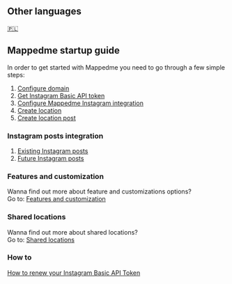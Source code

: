 ##  Other languages
[🇵🇱](pl/README.md)

## Mappedme startup guide

In order to get started with Mappedme you need to go through a few simple steps:

1. [Configure domain](domainConfig.md)
2. [Get Instagram Basic API token](instagramToken.md)
3. [Configure Mappedme Instagram integration](instagramIntegration.md)
4. [Create location](locationCreation.md)
5. [Create location post](postCreation.md)

### Instagram posts integration
1. [Existing Instagram posts](instaIntegration_existingPosts.md)
3. [Future Instagram posts](instaIntegration_futurePosts.md)

### Features and customization
Wanna find out more about feature and customizations options?  
Go to: [Features and customization](features.md)

### Shared locations
Wanna find out more about shared locations?  
Go to: [Shared locations](shared_locations.md)

### How to
[How to renew your Instagram Basic API Token](howto_token_renewal.md)

